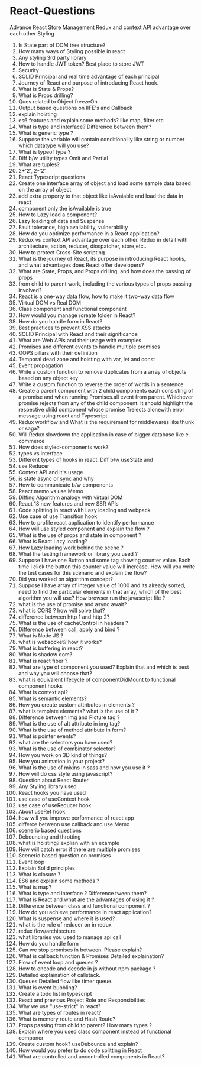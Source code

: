 # React-Questions
Advance React
Store Management
Redux and context API advantage over each other
Styling

1.	Is State part of DOM tree structure?
2.	How many ways of Styling possible in react
3.	Any styling 3rd party library
4.	How to handle JWT token? Best place to store JWT
5.	Security
6.	SOLID Principal and real time advantage of each principal
7.	Journey of React and purpose of introducing React hook. 
8.	What is State & Props?
9.	What is Props drilling?
10.	Ques related to Object.freezeOn
11.	Output based questions on IIFE's and Callback
12.	explain hoisting	
13.	es6 features and explain some methods? like map, filter etc
14.	What is type and interface? Difference between them?
15.	What is generic type ?
16.	Suppose the variable will contain conditionallly like string or number which datatype will you use?
17.	 What is typeof type ?
18.	Diff b/w utility types Omit and Partial
19.	What are tuples?
20.	2+'2', 2-'2'
21.	React Typescript questions
1. Create one interface array of object and load some sample data based on the array of object
2. add extra property to that object like isAvaiable and load the data in react
22.	component only the isAvailable is true
23.	How to Lazy load a component?
24.	Lazy loading of data and Suspense
25.	Fault tolerance, high availability, vulnerability
26.	How do you optimize performance in a React application?
27.	Redux vs context API advantage over each other. Redux in detail with architecture, action, reducer, diospatcher, store,etc..
28.	How to protect Cross-Site scripting
29.	What is the journey of React, its purpose in introducing React hooks, and what advantages does React offer developers?
30.	What are State, Props, and Props drilling, and how does the passing of props
31.	from child to parent work, including the various types of props passing involved?
32.	React is a one-way data flow, how to make it two-way data flow
33.	Virtual DOM vs Real DOM
34.	Class component and functional component
35.	How would you manage /create folder in React?
36.	How do you handle form in React?
37.	Best practices to prevent XSS attacks
38.	SOLID Principal with React and their significance
39.	What are Web APIs and their usage with examples	
40.	Promises and different events to handle multiple promises
41.	OOPS pillars with their definition
42.	Temporal dead zone and hoisting with var, let and const
43.	Event propagation
44.	Write a custom function to remove duplicates from a array of objects based on any object key
45.	Write a custom function to reverse the order of words in a sentence
46.	Create a parent component with 2 child components each consisting of a promise and when running Promises.all event from parent. Whichever promise rejects from any of the child component. It should highlight the respective child component whose promise Treiects alonewith error message using react and Tvpescript
47.	Redux workflow and What is the requirement for middlewares like thunk or saga?
48.	Will Redux slowdown the application in case of bigger database like e-commerce
49.	How does styled-components work?
50.	types vs interface
51.	Different types of hooks in react. Diff b/w useState and
52.	use Reducer
53.	Context API and it's usage
54.	is state async or sync and why
55.	How to communicate b/w components
56.	React.memo vs use Memo
57.	Diffing Algorithm analogy with virtual DOM
58.	React 18 new features and new SSR APIs
59.	Code splitting in react with Lazy loading and webpack
60.	Use case of use Transition hook
61.	How to profile react application to identify performance
62.	How will use styled component and explain the flow ?
63.	What is the use of props and state in component ?
64.	What is React Lazy loading?
65.	How Lazy loading work behind the scene ?
66.	What the testing framework or library you used ?
67.	Suppose I have one Button and some tag showing counter value. Each time i click the button this counter value will increase. How will you write the test cases for this scenario and explain the flow?
68.	Did you worked on algorithm concept?
69.	Suppose I have array of integer value of 1000 and its already sorted, need to find the particular elements in that array, which of the best algorithm you will use?
How browser run the javascript file ?
70.	what is the use of promise and async await?
71.	what is CORS ? how will solve that?
72.	difference between http 1 and http 2?
73.	What is the use of cacheControl in headers ?
74.	Difference between call, apply and bind ?
75.	What is Node JS ?
76.	what is websocket? how it works?
77.	What is buffering in react?
78.	What is shadow dom?
79.	What is react fiber ?
80.	What are type of component you used? Explain that and which is best and why you will choose that?
81.	what is equivalent lifecycle of componentDidMount to functional component hooks
82.	What is context api?
83.	What is semantic elements?
84.	How you create custom attributes in elements ?
85.	what is template elements? what is the use of it ?
86.	Difference between Img and Picture tag ?
87.	What is the use of alt attribute in img tag?
88.	What is the use of method attribute in form?
89.	What is pointer events?
90.	what are the selectors you have used?
91.	What is the use of combinator selector?
92.	How you work on 3D kind of things?
93.	How you animation in your project?
94.	What is the use of mixins in sass and how you use it ?
95.	How will do css style using javascript?
96.	Question about React Router
97.	Any Styling library used
98.	React hooks you have used
99.	use case of useContext hook
100.	use case of useReducer hook
101.	About useRef hook
102.	how will you improve performance of react app
103.	differce betwenn use callback and use Memo
104.	scenerio based questions
105.	Debouncing and throtting
106.	what is hoisting? explian with an example
107.	How will catch error if there are multiple promises
108.	Scenerio based question on promises
109.	Event loop
110.	Explain Solid principles
111.	What is closure ?
112.	ES6 and explain some methods ?
113.	What is map?
114.	What is type and interface ? Difference tween them?
115.	What is React and what are the advantages of using it ?	
116.	Difference between class and functional component ?
117.	How do you achieve performance in react application?	
118.	What is suspense and where it is used?
119.	what is the role of reducer on in redux
120.	redux flow/architecture
121.	what libraries you used to manage api call
122.	How do you handle form
123.	Can we stop promises in between. Please explain?
124.	What is callback function & Promises Detailed explaination?
125.	Flow of event loop and queues ?
126.	How to encode and decode in js without npm package ?
127.	Detailed explaination of callstack.
128.	Queues Detailed flow like timer queue.
129.	What is event bubbling?	
130.	Create a todo list in typescript
131.	React and previous Project Role and Responsibilties
132.	Why we use "use-strict" in react?
133.	What are types of routes in react?
134.	What is memory route and Hash Route?
135.	Props passing from child to parent? How many types ?
136.	Explain where you used class component instead of functional componer
137.	Create custom hook? useDebounce and explain?
138.	How would you prefer to do code splitting in React
139.	What are controlled and uncontrolled components in React?

